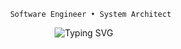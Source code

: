 <div align="center">

```ascii                                                 
   Software Engineer • System Architect
```

<img src="https://readme-typing-svg.demolab.com?font=JetBrains+Mono&size=18&duration=3000&pause=1000&color=58A6FF&center=true&vCenter=true&width=800&lines=Software+Engineer;Sharif+University+Graduate;Go+and+Network+Enthusiast;Learning+distributed+systems;Aspiring+to+build+at+scale" alt="Typing SVG" />
</div>

